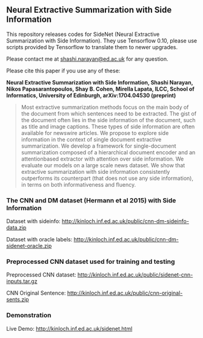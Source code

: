## Neural Extractive Summarization with Side Information

This repository releases codes for SideNet (Neural Extractive
Summarization with Side Information). They use Tensorflow 0.10, please
use scripts provided by Tensorflow to translate them to newer
upgrades.

Please contact me at shashi.narayan@ed.ac.uk for any question.

Please cite this paper if you use any of these:

**Neural Extractive Summarization with Side Information, Shashi
Narayan, Nikos Papasarantopoulos, Shay B. Cohen, Mirella Lapata, ILCC,
School of Informatics, University of Edinburgh, arXiv:1704.04530
(preprint)**

> Most extractive summarization methods focus on the main body of the
> document from which sentences need to be extracted.  The gist of the
> document often lies in the side information of the document, such as
> title and image captions. These types of side information are often
> available for newswire articles. We propose to explore side
> information in the context of single document extractive
> summarization. We develop a framework for single-document
> summarization composed of a hierarchical document encoder and an
> attentionbased extractor with attention over side information.  We
> evaluate our models on a large scale news dataset. We show that
> extractive summarization with side information consistently
> outperforms its counterpart (that does not use any side information),
> in terms on both informativeness and fluency.


### The CNN and DM  dataset (Hermann et al 2015) with Side Information ###

Dataset with sideinfo: http://kinloch.inf.ed.ac.uk/public/cnn-dm-sideinfo-data.zip

Dataset with oracle labels: http://kinloch.inf.ed.ac.uk/public/cnn-dm-sidenet-oracle.zip

### Preprocessed CNN dataset used for training and testing ###

Preprocessed CNN dataset: http://kinloch.inf.ed.ac.uk/public/sidenet-cnn-inputs.tar.gz

CNN Original Sentence: http://kinloch.inf.ed.ac.uk/public/cnn-original-sents.zip

### Demonstration ###

Live Demo: http://kinloch.inf.ed.ac.uk/sidenet.html

